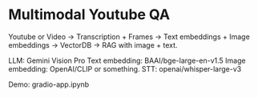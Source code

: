 # Multimodal Youtube QA

Youtube or Video -> Transcription + Frames -> Text embeddings + Image embeddings -> VectorDB -> RAG with image + text.

LLM: Gemini Vision Pro
Text embedding: BAAI/bge-large-en-v1.5
Image embedding: OpenAI/CLIP or something.
STT: openai/whisper-large-v3

Demo: gradio-app.ipynb
